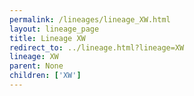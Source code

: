 ```yaml
---
permalink: /lineages/lineage_XW.html
layout: lineage_page
title: Lineage XW
redirect_to: ../lineage.html?lineage=XW
lineage: XW
parent: None
children: ['XW']
---
```

